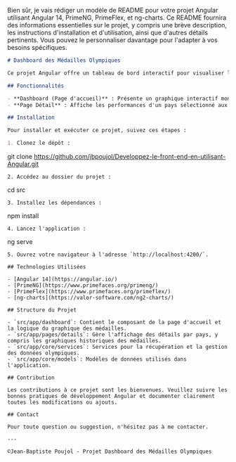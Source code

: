 Bien sûr, je vais rédiger un modèle de README pour votre projet Angular utilisant Angular 14, PrimeNG, PrimeFlex, et ng-charts. Ce README fournira des informations essentielles sur le projet, y compris une brève description, les instructions d'installation et d'utilisation, ainsi que d'autres détails pertinents. Vous pouvez le personnaliser davantage pour l'adapter à vos besoins spécifiques.

```markdown
# Dashboard des Médailles Olympiques

Ce projet Angular offre un tableau de bord interactif pour visualiser les performances des pays aux Jeux Olympiques. Utilisant Angular 14, PrimeNG, PrimeFlex, et ng-charts, l'application présente des informations détaillées sur les médailles olympiques par pays et par édition des Jeux.

## Fonctionnalités

- **Dashboard (Page d'accueil)** : Présente un graphique interactif montrant le nombre total de médailles par pays. Un clic sur un pays redirige vers une page de détails.
- **Page Détail** : Affiche les performances d'un pays sélectionné aux Jeux Olympiques, y compris le nombre total de participations, de médailles et d'athlètes, ainsi qu'un graphique historique des médailles.

## Installation

Pour installer et exécuter ce projet, suivez ces étapes :

1. Clonez le dépôt :
   ```
   git clone https://github.com/jbpoujol/Developpez-le-front-end-en-utilisant-Angular.git
   ```
2. Accédez au dossier du projet :
   ```
   cd src
   ```
3. Installez les dépendances :
   ```
   npm install
   ```
4. Lancez l'application :
   ```
   ng serve
   ```
5. Ouvrez votre navigateur à l'adresse `http://localhost:4200/`.

## Technologies Utilisées

- [Angular 14](https://angular.io/)
- [PrimeNG](https://www.primefaces.org/primeng/)
- [PrimeFlex](https://www.primefaces.org/primeflex/)
- [ng-charts](https://valor-software.com/ng2-charts/)

## Structure du Projet

- `src/app/dashboard`: Contient le composant de la page d'accueil et la logique du graphique des médailles.
- `src/app/pages/details`: Gère l'affichage des détails par pays, y compris les graphiques historiques des médailles.
- `src/app/core/services`: Services pour la récupération et la gestion des données olympiques.
- `src/app/core/models`: Modèles de données utilisés dans l'application.

## Contribution

Les contributions à ce projet sont les bienvenues. Veuillez suivre les bonnes pratiques de développement Angular et documenter clairement toutes les modifications ou ajouts.

## Contact

Pour toute question ou suggestion, n'hésitez pas à me contacter. 

---

©Jean-Baptiste Poujol - Projet Dashboard des Médailles Olympiques